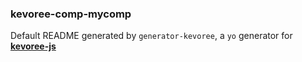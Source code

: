 ### kevoree-comp-mycomp

Default README generated by `generator-kevoree`, a `yo` generator for [__kevoree-js__](https://github.com/kevoree/kevoree-js)